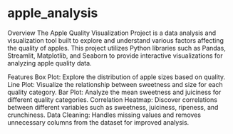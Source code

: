 # apple_analysis
Overview
The Apple Quality Visualization Project is a data analysis and visualization tool built to explore and understand various factors affecting the quality of apples. This project utilizes Python libraries such as Pandas, Streamlit, Matplotlib, and Seaborn to provide interactive visualizations for analyzing apple quality data.

Features
Box Plot: Explore the distribution of apple sizes based on quality.
Line Plot: Visualize the relationship between sweetness and size for each quality category.
Bar Plot: Analyze the mean sweetness and juiciness for different quality categories.
Correlation Heatmap: Discover correlations between different variables such as sweetness, juiciness, ripeness, and crunchiness.
Data Cleaning: Handles missing values and removes unnecessary columns from the dataset for improved analysis.
